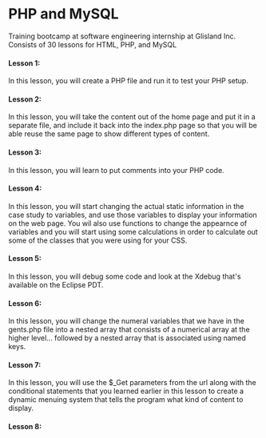 # PHP and MySQL 
Training bootcamp at software engineering internship at Glisland Inc. \
Consists of 30 lessons for HTML, PHP, and MySQL 
#### Lesson 1: 
In this lesson, you will create a PHP file and run it to test your PHP setup.

#### Lesson 2:
In this lesson, you will take the content out of the home page and put it in a separate file, and include it back into the index.php page so that you will be able reuse the same page to show different types of content.

#### Lesson 3:
In this lesson, you will learn to put comments into your PHP code.

#### Lesson 4:
In this lesson, you will start changing the actual static information in the case study to variables, and use those variables to display your information on the web page. You wil also use functions to change the appearnce of variables and you will start using some calculations in order to calculate out some of the classes that you were using for your CSS. 

#### Lesson 5:
In this lesson, you will debug some code and look at the Xdebug that's available on the Eclipse PDT.

#### Lesson 6:
In this lesson, you will change the numeral variables that we have in the gents.php file into a nested array that consists of a numerical array at the higher level... followed by a nested array that is associated using named keys. 

#### Lesson 7:
In this lesson, you will use the $_Get parameters from the url along with the conditional statements that you learned earlier in this lesson to create a dynamic menuing system that tells the program what kind of content to display.

#### Lesson 8:

